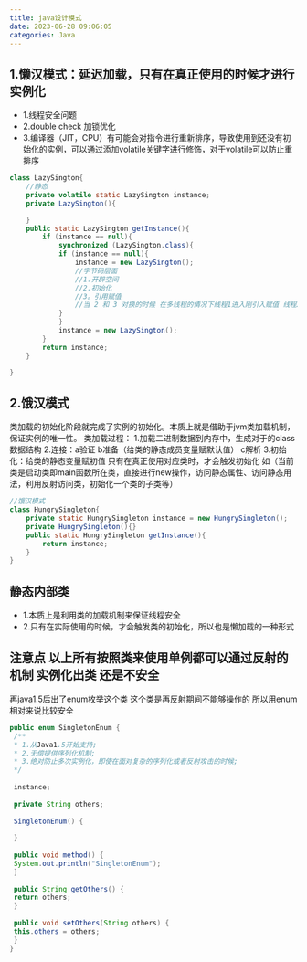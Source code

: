 ```yaml
---
title: java设计模式
date: 2023-06-28 09:06:05
categories: Java
---
```


## 1.懒汉模式：延迟加载，只有在真正使用的时候才进行实例化
- 1.线程安全问题
- 2.double check 加锁优化
- 3.编译器（JIT，CPU）有可能会对指令进行重新排序，导致使用到还没有初始化的实例，可以通过添加volatile关键字进行修饰，对于volatile可以防止重排序

``` java
class LazySington{
    //静态
    private volatile static LazySington instance;
    private LazySington(){

    }
    public static LazySington getInstance(){
        if (instance == null){
            synchronized (LazySington.class){
            if (instance == null){
                instance = new LazySington();
                //字节码层面
                //1.开辟空间
                //2.初始化
                //3。引用赋值
                //当 2 和 3 对换的时候 在多线程的情况下线程1进入刚引入赋值 线程2进入发现instance就不是null就返回了 但是这个时候还尚未初始化
            }
            }
            instance = new LazySington();
        }
        return instance;
    }

}

```

## 2.饿汉模式
类加载的初始化阶段就完成了实例的初始化。本质上就是借助于jvm类加载机制，保证实例的唯一性。
类加载过程：
1.加载二进制数据到内存中，生成对于的class数据结构
2.连接：a验证 b准备（给类的静态成员变量赋默认值） c解析
3.初始化：给类的静态变量赋初值
只有在真正使用对应类时，才会触发初始化 如（当前类是启动类即main函数所在类，直接进行new操作，访问静态属性、访问静态用法，利用反射访问类，初始化一个类的子类等）
``` java
//饿汉模式
class HungrySingleton{
    private static HungrySingleton instance = new HungrySingleton();
    private HungrySingleton(){}
    public static HungrySingleton getInstance(){
        return instance;
    }
}
```

## 静态内部类
- 1.本质上是利用类的加载机制来保证线程安全
- 2.只有在实际使用的时候，才会触发类的初始化，所以也是懒加载的一种形式

## 注意点 以上所有按照类来使用单例都可以通过反射的机制 实例化出类 还是不安全
再java1.5后出了enum枚举这个类 这个类是再反射期间不能够操作的 所以用enum相对来说比较安全
``` java
public enum SingletonEnum { 
 /** 
 * 1.从Java1.5开始支持; 
 * 2.无偿提供序列化机制; 
 * 3.绝对防止多次实例化，即使在面对复杂的序列化或者反射攻击的时候; 
 */ 
 
 instance; 
 
 private String others; 
 
 SingletonEnum() { 
 
 } 
 
 public void method() { 
 System.out.println("SingletonEnum"); 
 } 
 
 public String getOthers() { 
 return others; 
 } 
 
 public void setOthers(String others) { 
 this.others = others; 
 } 
} 
```

